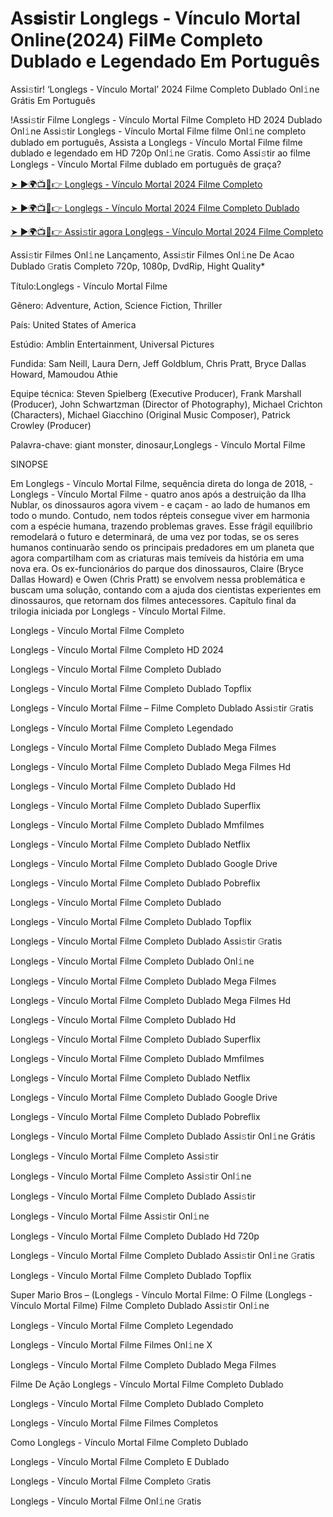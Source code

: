 # As𝐬istir Longlegs - Vínculo Mortal Online(2024) Fil𝗠e Completo Dublado e Legendado Em Português
Assi𝚜tir! ‘Longlegs - Vínculo Mortal’ 2024 Filme Completo Dublado Onl𝚒ne Grátis Em Português

!Assi𝚜tir Filme Longlegs - Vínculo Mortal Filme Completo HD 2024 Dublado Onl𝚒ne Assi𝚜tir Longlegs - Vínculo Mortal Filme filme Onl𝚒ne completo dublado em português, Assista a Longlegs - Vínculo Mortal Filme filme dublado e legendado em HD 720p Onl𝚒ne 𝙶ratis. Como Assi𝚜tir ao filme Longlegs - Vínculo Mortal Filme dublado em português de graça?

[➤ ►🌍📺📱👉 Longlegs - Vínculo Mortal 2024 Filme Completo](https://t.co/UYmY0N1Hie)

[➤ ►🌍📺📱👉 Longlegs - Vínculo Mortal 2024 Filme Completo Dublado](https://t.co/UYmY0N1Hie)

[➤ ►🌍📺📱👉 Assi𝚜tir agora Longlegs - Vínculo Mortal 2024 Filme Completo](https://t.co/UYmY0N1Hie)

Assi𝚜tir Filmes Onl𝚒ne Lançamento, Assi𝚜tir Filmes Onl𝚒ne De Acao Dublado 𝙶ratis Completo 720p, 1080p, DvdRip, Hight Quality*



Título:Longlegs - Vínculo Mortal Filme



Gênero: Adventure, Action, Science Fiction, Thriller



País: United States of America



Estúdio: Amblin Entertainment, Universal Pictures



Fundida: Sam Neill, Laura Dern, Jeff Goldblum, Chris Pratt, Bryce Dallas Howard, Mamoudou Athie



Equipe técnica: Steven Spielberg (Executive Producer), Frank Marshall (Producer), John Schwartzman (Director of Photography), Michael Crichton (Characters), Michael Giacchino (Original Music Composer), Patrick Crowley (Producer)



Palavra-chave: giant monster, dinosaur,Longlegs - Vínculo Mortal Filme



SINOPSE



Em Longlegs - Vínculo Mortal Filme, sequência direta do longa de 2018, -Longlegs - Vínculo Mortal Filme - quatro anos após a destruição da Ilha Nublar, os dinossauros agora vivem - e caçam - ao lado de humanos em todo o mundo. Contudo, nem todos répteis consegue viver em harmonia com a espécie humana, trazendo problemas graves. Esse frágil equilíbrio remodelará o futuro e determinará, de uma vez por todas, se os seres humanos continuarão sendo os principais predadores em um planeta que agora compartilham com as criaturas mais temíveis da história em uma nova era. Os ex-funcionários do parque dos dinossauros, Claire (Bryce Dallas Howard) e Owen (Chris Pratt) se envolvem nessa problemática e buscam uma solução, contando com a ajuda dos cientistas experientes em dinossauros, que retornam dos filmes antecessores. Capítulo final da trilogia iniciada por Longlegs - Vínculo Mortal Filme.



Longlegs - Vínculo Mortal Filme Completo



Longlegs - Vínculo Mortal Filme Completo HD 2024



Longlegs - Vínculo Mortal Filme Completo Dublado



Longlegs - Vínculo Mortal Filme Completo Dublado Topflix



Longlegs - Vínculo Mortal Filme – Filme Completo Dublado Assi𝚜tir 𝙶ratis



Longlegs - Vínculo Mortal Filme Completo Legendado



Longlegs - Vínculo Mortal Filme Completo Dublado Mega Filmes



Longlegs - Vínculo Mortal Filme Completo Dublado Mega Filmes Hd



Longlegs - Vínculo Mortal Filme Completo Dublado Hd



Longlegs - Vínculo Mortal Filme Completo Dublado Superflix



Longlegs - Vínculo Mortal Filme Completo Dublado Mmfilmes



Longlegs - Vínculo Mortal Filme Completo Dublado Netflix



Longlegs - Vínculo Mortal Filme Completo Dublado Google Drive



Longlegs - Vínculo Mortal Filme Completo Dublado Pobreflix



Longlegs - Vínculo Mortal Filme Completo Dublado



Longlegs - Vínculo Mortal Filme Completo Dublado Topflix



Longlegs - Vínculo Mortal Filme Completo Dublado Assi𝚜tir 𝙶ratis



Longlegs - Vínculo Mortal Filme Completo Dublado Onl𝚒ne



Longlegs - Vínculo Mortal Filme Completo Dublado Mega Filmes



Longlegs - Vínculo Mortal Filme Completo Dublado Mega Filmes Hd



Longlegs - Vínculo Mortal Filme Completo Dublado Hd



Longlegs - Vínculo Mortal Filme Completo Dublado Superflix



Longlegs - Vínculo Mortal Filme Completo Dublado Mmfilmes



Longlegs - Vínculo Mortal Filme Completo Dublado Netflix



Longlegs - Vínculo Mortal Filme Completo Dublado Google Drive



Longlegs - Vínculo Mortal Filme Completo Dublado Pobreflix



Longlegs - Vínculo Mortal Filme Completo Dublado Assi𝚜tir Onl𝚒ne Grátis



Longlegs - Vínculo Mortal Filme Completo Assi𝚜tir



Longlegs - Vínculo Mortal Filme Completo Assi𝚜tir Onl𝚒ne



Longlegs - Vínculo Mortal Filme Completo Dublado Assi𝚜tir



Longlegs - Vínculo Mortal Filme Assi𝚜tir Onl𝚒ne



Longlegs - Vínculo Mortal Filme Completo Dublado Hd 720p



Longlegs - Vínculo Mortal Filme Completo Dublado Assi𝚜tir Onl𝚒ne 𝙶ratis



Longlegs - Vínculo Mortal Filme Completo Dublado Topflix



Super Mario Bros – (Longlegs - Vínculo Mortal Filme: O Filme (Longlegs - Vínculo Mortal Filme) Filme Completo Dublado Assi𝚜tir Onl𝚒ne



Longlegs - Vínculo Mortal Filme Completo Legendado



Longlegs - Vínculo Mortal Filme Filmes Onl𝚒ne X



Longlegs - Vínculo Mortal Filme Completo Dublado Mega Filmes



Filme De Ação Longlegs - Vínculo Mortal Filme Completo Dublado



Longlegs - Vínculo Mortal Filme Completo Dublado Completo



Longlegs - Vínculo Mortal Filme Filmes Completos



Como Longlegs - Vínculo Mortal Filme Completo Dublado



Longlegs - Vínculo Mortal Filme Completo E Dublado



Longlegs - Vínculo Mortal Filme Completo 𝙶ratis



Longlegs - Vínculo Mortal Filme Onl𝚒ne 𝙶ratis
